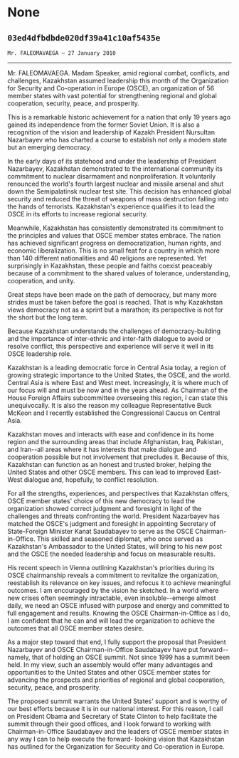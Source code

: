 # None
## `03ed4dfbdbde020df39a41c10af5435e`
`Mr. FALEOMAVAEGA — 27 January 2010`

---


Mr. FALEOMAVAEGA. Madam Speaker, amid regional combat, conflicts, and 
challenges, Kazakhstan assumed leadership this month of the 
Organization for Security and Co-operation in Europe (OSCE), an 
organization of 56 member states with vast potential for strengthening 
regional and global cooperation, security, peace, and prosperity.

This is a remarkable historic achievement for a nation that only 19 
years ago gained its independence from the former Soviet Union. It is 
also a recognition of the vision and leadership of Kazakh President 
Nursultan Nazarbayev who has charted a course to establish not only a 
modem state but an emerging democracy.

In the early days of its statehood and under the leadership of 
President Nazarbayev, Kazakhstan demonstrated to the international 
community its commitment to nuclear disarmament and nonproliferation. 
It voluntarily renounced the world's fourth largest nuclear and missile 
arsenal and shut down the Semipalatinsk nuclear test site. This 
decision has enhanced global security and reduced the threat of weapons 
of mass destruction falling into the hands of terrorists. Kazakhstan's 
experience qualifies it to lead the OSCE in its efforts to increase 
regional security.

Meanwhile, Kazakhstan has consistently demonstrated its commitment to 
the principles and values that OSCE member states embrace. The nation 
has achieved significant progress on democratization, human rights, and 
economic liberalization. This is no small feat for a country in which 
more than 140 different nationalities and 40 religions are represented. 
Yet surprisingly in Kazakhstan, these people and faiths coexist 
peaceably because of a commitment to the shared values of tolerance, 
understanding, cooperation, and unity.

Great steps have been made on the path of democracy, but many more 
strides must be taken before the goal is reached. That is why 
Kazakhstan views democracy not as a sprint but a marathon; its 
perspective is not for the short but the long term.

Because Kazakhstan understands the challenges of democracy-building 
and the importance of inter-ethnic and inter-faith dialogue to avoid or 
resolve conflict, this perspective and experience will serve it well in 
its OSCE leadership role.

Kazakhstan is a leading democratic force in Central Asia today, a 
region of growing strategic importance to the United States, the OSCE, 
and the world. Central Asia is where East and West meet. Increasingly, 
it is where much of our focus will and must be now and in the years 
ahead. As Chairman of the House Foreign Affairs subcommittee overseeing 
this region, I can state this unequivocally. It is also the reason my 
colleague Representative Buck McKeon and I recently established the 
Congressional Caucus on Central Asia.

Kazakhstan moves and interacts with ease and confidence in its home 
region and the surrounding areas that include Afghanistan, Iraq, 
Pakistan, and Iran--all areas where it has interests that make dialogue 
and cooperation possible but not involvement that precludes it. Because 
of this, Kazakhstan can function as an honest and trusted broker, 
helping the United States and other OSCE members. This can lead to 
improved East-West dialogue and, hopefully, to conflict resolution.

For all the strengths, experiences, and perspectives that Kazakhstan 
offers, OSCE member states' choice of this new democracy to lead the 
organization showed correct judgment and foresight in light of the 
challenges and threats confronting the world. President Nazarbayev has 
matched the OSCE's judgment and foresight in appointing Secretary of 
State-Foreign Minister Kanat Saudabayev to serve as the OSCE Chairman-
in-Office. This skilled and seasoned diplomat, who once served as 
Kazakhstan's Ambassador to the United States, will bring to his new 
post and the OSCE the needed leadership and focus on measurable 
results.

His recent speech in Vienna outlining Kazakhstan's priorities during 
its OSCE chairmanship reveals a commitment to revitalize the 
organization, reestablish its relevance on key issues, and refocus it 
to achieve meaningful outcomes. I am encouraged by the vision he 
sketched. In a world where new crises often seemingly intractable, even 
insoluble--emerge almost daily, we need an OSCE infused with purpose 
and energy and committed to full engagement and results. Knowing the 
OSCE Chairman-in-Office as I do, I am confident that he can and will 
lead the organization to achieve the outcomes that all OSCE member 
states desire.

As a major step toward that end, I fully support the proposal that 
President Nazarbayev and OSCE Chairman-in-Office Saudabayev have put 
forward--namely, that of holding an OSCE summit. Not since 1999 has a 
summit been held. In my view, such an assembly would offer many 
advantages and opportunities to the United States and other OSCE member 
states for advancing the prospects and priorities of regional and 
global cooperation, security, peace, and prosperity.

The proposed summit warrants the United States' support and is worthy 
of our best efforts because it is in our national interest. For this 
reason, I call on President Obama and Secretary of State Clinton to 
help facilitate the summit through their good offices, and I look 
forward to working with Chairman-in-Office Saudabayev and the leaders 
of OSCE member states in any way I can to help execute the forward-
looking vision that Kazakhstan has outlined for the Organization for 
Security and Co-operation in Europe.
